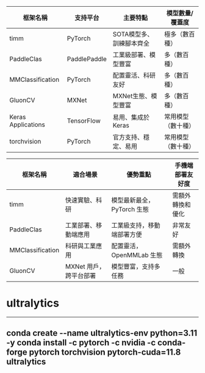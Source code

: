 | 框架名稱          | 支持平台      | 主要特點               | 模型數量/覆蓋度      |
|-------------------|--------------|------------------------|----------------------|
| timm              | PyTorch      | SOTA模型多、訓練腳本齊全 | 極多（數百種）       |
| PaddleClas        | PaddlePaddle | 工業級部署、模型豐富     | 多（數百種）         |
| MMClassification  | PyTorch      | 配置靈活、科研友好       | 多（數百種）         |
| GluonCV           | MXNet        | MXNet生態、模型豐富      | 多（數百種）         |
| Keras Applications| TensorFlow   | 易用、集成於 Keras       | 常用模型（數十種）   |
| torchvision       | PyTorch      | 官方支持、穩定、易用     | 常用模型（數十種）   |


| 框架名稱         | 適合場景           | 優勢重點                   | 手機端部署友好度     |
|------------------|--------------------|----------------------------|----------------------|
| timm             | 快速實驗、科研     | 模型最新最全，PyTorch 生態 | 需額外轉換和優化     |
| PaddleClas       | 工業部署、移動端應用 | 工業級支持，移動端部署方便 | 非常友好             |
| MMClassification | 科研與工業應用     | 配置靈活，OpenMMLab 生態   | 需額外轉換           |
| GluonCV          | MXNet 用戶，跨平台部署 | 模型豐富，支持多任務       | 一般                 |


# ultralytics
---
conda create --name ultralytics-env python=3.11 -y
conda install -c pytorch -c nvidia -c conda-forge pytorch torchvision pytorch-cuda=11.8 ultralytics
---
